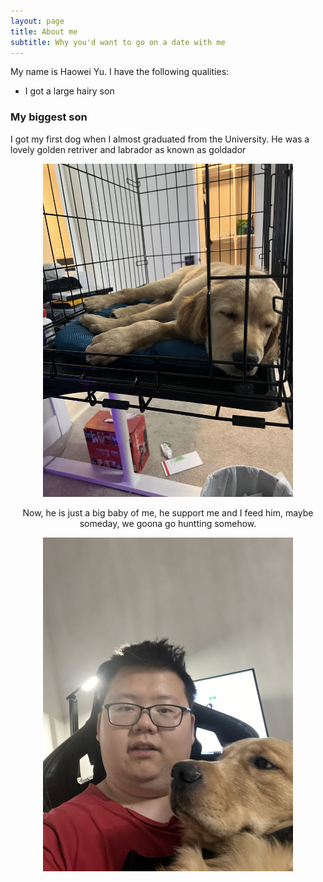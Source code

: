 ```yaml
---
layout: page
title: About me
subtitle: Why you'd want to go on a date with me
---
```


My name is Haowei Yu. I have the following qualities:

- I got a large hairy son
<!-- - I'm extremely loyal to my family
- good at hunting -->



### My biggest son

I got my first dog when I almost graduated from the University. He was a lovely golden retriver and labrador as known as goldador


  <center>
  <img src="/assets/img/guai/Guai_puppy.jpg" width="400"/>

  
Now, he is just a big baby of me, he support me and I feed him, maybe someday, we goona go huntting somehow.

  <center>
  <img src="/assets/img/guai/Me&Guai.jpg" width="400"/>


